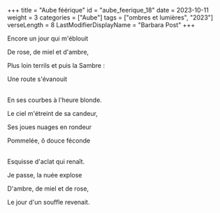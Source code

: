 +++
title = "Aube féérique"
id = "aube_feerique_18"
date = 2023-10-11
weight = 3
categories = ["Aube"]
tags = ["ombres et lumières", "2023"]
verseLength = 8
LastModifierDisplayName = "Barbara Post"
+++

Encore un jour qui m'éblouit

De rose, de miel et d'ambre,

Plus loin terrils et puis la Sambre :

Une route s'évanouit

 \
En ses courbes à l'heure blonde.

Le ciel m'étreint de sa candeur,

Ses joues nuages en rondeur

Pommelée, ô douce féconde

 \
Esquisse d'aclat qui renaît.

Je passe, la nuée explose

D'ambre, de miel et de rose,

Le jour d'un souffle revenait.
